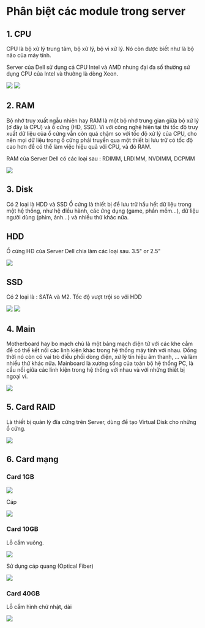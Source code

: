 # Phân biệt các module trong server

## 1. CPU
CPU là bộ xử lý trung tâm, bộ xử lý, bộ vi xử lý. Nó còn được biết như là bộ não của máy tính.

Server của Dell sử dụng cả CPU Intel và AMD nhưng đại đa số thường sử dụng CPU của Intel và thường là dòng Xeon.

<img src="..\images\Screenshot_41.png">

<img src="..\images\Screenshot_42.png">

## 2. RAM
Bộ nhớ truy xuất ngẫu nhiên hay RAM là một bộ nhớ trung gian giữa bộ xử lý (ở đây là CPU) và ổ cứng (HD, SSD). Vì với công nghệ hiện tại thì tốc độ truy xuất dữ liệu của ổ cứng vẫn còn quá chậm so với tốc độ xử lý của CPU, cho nên mọi dữ liệu trong ổ cứng phải truyền qua một thiết bị lưu trữ có tốc độ cao hơn để có thể làm việc hiệu quả với CPU, và đó RAM.

RAM của Server Dell có các loại sau : RDIMM, LRDIMM, NVDIMM, DCPMM

<img src="..\images\Screenshot_43.png">

## 3. Disk
Có 2 loại là HDD và SSD
Ổ cứng là thiết bị để lưu trữ hầu hết dữ liệu trong một hệ thống, như hệ điều hành, các ứng dụng (game, phần mềm…), dữ liệu người dùng (phim, ảnh…) và nhiều thứ khác nữa.

## HDD
Ổ cứng HĐ của Server Dell chia làm các loại sau. 
3.5" or 2.5" 

<img src="..\images\Screenshot_44.png">

## SSD
Có 2 loại là : SATA và M2. Tốc độ vượt trội so với HDD

<img src="..\images\Screenshot_45.png">

<img src="..\images\Screenshot_46.png">

## 4. Main
Motherboard hay bo mạch chủ là một bảng mạch điện tử với các khe cắm để có thể kết nối các linh kiện khác trong hệ thống máy tính với nhau. Đồng thời nó còn có vai trò điều phối dòng điện, xử lý tín hiệu âm thanh, … và làm nhiều thứ khác nữa. Mainboard là xương sống của toàn bộ hệ thống PC, là cầu nối giữa các linh kiện trong hệ thống với nhau và với những thiết bị ngoại vi.

<img src="..\images\Screenshot_47.png">

## 5. Card RAID
Là thiết bị quản lý đĩa cứng trên Server, dùng để tạo Virtual Disk cho những ổ cứng.

<img src="..\images\Screenshot_48.png">

## 6. Card mạng
### Card 1GB
<img src="..\images\Screenshot_50.png">

Cáp

<img src="..\images\Screenshot_52.png">

### Card 10GB
Lỗ cắm vuông.

<img src="..\images\Screenshot_49.png">

Sử dụng cáp quang (Optical Fiber)

<img src="..\images\Screenshot_51.png">

### Card 40GB
Lỗ cắm hình chữ nhật, dài

<img src="..\images\Screenshot_53.png">

